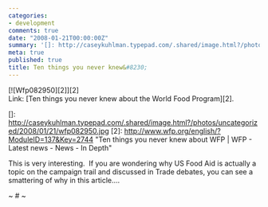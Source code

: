 ```yaml
---
categories:
- development
comments: true
date: "2008-01-21T00:00:00Z"
summary: '[]: http://caseykuhlman.typepad.com/.shared/image.html?/photos/uncategorized/2008/01/21/wfp082950.jpg'
meta: true
published: true
title: Ten things you never knew&#8230;
---
```


[![Wfp082950][2]][2]  
Link: [Ten things you never knew about the World Food Program][2].

 []: http://caseykuhlman.typepad.com/.shared/image.html?/photos/uncategorized/2008/01/21/wfp082950.jpg
 [2]: http://www.wfp.org/english/?ModuleID=137&Key=2744 "Ten things you never knew about WFP | WFP - Latest news - News - In Depth"

This is very interesting.  If you are wondering why US Food Aid is actually a topic on the campaign trail and discussed in Trade debates, you can see a smattering of why in this article….

~ # ~